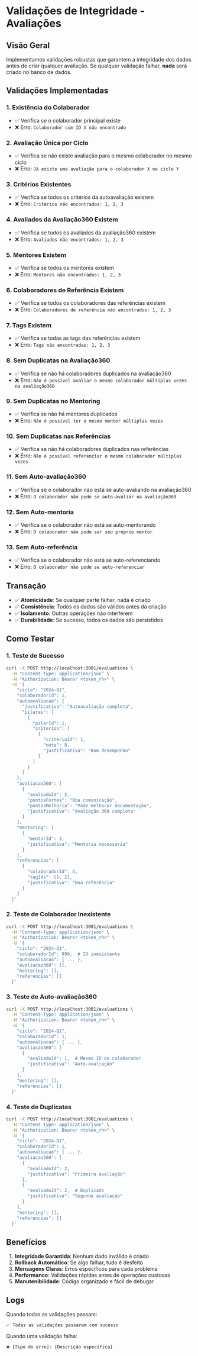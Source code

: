 # Validações de Integridade - Avaliações

## Visão Geral

Implementamos validações robustas que garantem a integridade dos dados antes de criar qualquer avaliação. Se qualquer validação falhar, **nada** será criado no banco de dados.

## Validações Implementadas

### 1. **Existência do Colaborador**

- ✅ Verifica se o colaborador principal existe
- ❌ Erro: `Colaborador com ID X não encontrado`

### 2. **Avaliação Única por Ciclo**

- ✅ Verifica se não existe avaliação para o mesmo colaborador no mesmo ciclo
- ❌ Erro: `Já existe uma avaliação para o colaborador X no ciclo Y`

### 3. **Critérios Existentes**

- ✅ Verifica se todos os critérios da autoavaliação existem
- ❌ Erro: `Critérios não encontrados: 1, 2, 3`

### 4. **Avaliados da Avaliação360 Existem**

- ✅ Verifica se todos os avaliados da avaliação360 existem
- ❌ Erro: `Avaliados não encontrados: 1, 2, 3`

### 5. **Mentores Existem**

- ✅ Verifica se todos os mentores existem
- ❌ Erro: `Mentores não encontrados: 1, 2, 3`

### 6. **Colaboradores de Referência Existem**

- ✅ Verifica se todos os colaboradores das referências existem
- ❌ Erro: `Colaboradores de referência não encontrados: 1, 2, 3`

### 7. **Tags Existem**

- ✅ Verifica se todas as tags das referências existem
- ❌ Erro: `Tags não encontradas: 1, 2, 3`

### 8. **Sem Duplicatas na Avaliação360**

- ✅ Verifica se não há colaboradores duplicados na avaliação360
- ❌ Erro: `Não é possível avaliar o mesmo colaborador múltiplas vezes na avaliação360`

### 9. **Sem Duplicatas no Mentoring**

- ✅ Verifica se não há mentores duplicados
- ❌ Erro: `Não é possível ter o mesmo mentor múltiplas vezes`

### 10. **Sem Duplicatas nas Referências**

- ✅ Verifica se não há colaboradores duplicados nas referências
- ❌ Erro: `Não é possível referenciar o mesmo colaborador múltiplas vezes`

### 11. **Sem Auto-avaliação360**

- ✅ Verifica se o colaborador não está se auto-avaliando na avaliação360
- ❌ Erro: `O colaborador não pode se auto-avaliar na avaliação360`

### 12. **Sem Auto-mentoria**

- ✅ Verifica se o colaborador não está se auto-mentorando
- ❌ Erro: `O colaborador não pode ser seu próprio mentor`

### 13. **Sem Auto-referência**

- ✅ Verifica se o colaborador não está se auto-referenciando
- ❌ Erro: `O colaborador não pode se auto-referenciar`

## Transação

- ✅ **Atomicidade**: Se qualquer parte falhar, nada é criado
- ✅ **Consistência**: Todos os dados são válidos antes da criação
- ✅ **Isolamento**: Outras operações não interferem
- ✅ **Durabilidade**: Se sucesso, todos os dados são persistidos

## Como Testar

### 1. **Teste de Sucesso**

```bash
curl -X POST http://localhost:3001/evaluations \
  -H "Content-Type: application/json" \
  -H "Authorization: Bearer <token_rh>" \
  -d '{
    "ciclo": "2024-Q1",
    "colaboradorId": 1,
    "autoavaliacao": {
      "justificativa": "Autoavaliação completa",
      "pilares": [
        {
          "pilarId": 1,
          "criterios": [
            {
              "criterioId": 1,
              "nota": 8,
              "justificativa": "Bom desempenho"
            }
          ]
        }
      ]
    },
    "avaliacao360": [
      {
        "avaliadoId": 2,
        "pontosFortes": "Boa comunicação",
        "pontosMelhoria": "Pode melhorar documentação",
        "justificativa": "Avaliação 360 completa"
      }
    ],
    "mentoring": [
      {
        "mentorId": 3,
        "justificativa": "Mentoria necessária"
      }
    ],
    "referencias": [
      {
        "colaboradorId": 4,
        "tagIds": [1, 2],
        "justificativa": "Boa referência"
      }
    ]
  }'
```

### 2. **Teste de Colaborador Inexistente**

```bash
curl -X POST http://localhost:3001/evaluations \
  -H "Content-Type: application/json" \
  -H "Authorization: Bearer <token_rh>" \
  -d '{
    "ciclo": "2024-Q1",
    "colaboradorId": 999,  # ID inexistente
    "autoavaliacao": { ... },
    "avaliacao360": [],
    "mentoring": [],
    "referencias": []
  }'
```

### 3. **Teste de Auto-avaliação360**

```bash
curl -X POST http://localhost:3001/evaluations \
  -H "Content-Type: application/json" \
  -H "Authorization: Bearer <token_rh>" \
  -d '{
    "ciclo": "2024-Q1",
    "colaboradorId": 1,
    "autoavaliacao": { ... },
    "avaliacao360": [
      {
        "avaliadoId": 1,  # Mesmo ID do colaborador
        "justificativa": "Auto-avaliação"
      }
    ],
    "mentoring": [],
    "referencias": []
  }'
```

### 4. **Teste de Duplicatas**

```bash
curl -X POST http://localhost:3001/evaluations \
  -H "Content-Type: application/json" \
  -H "Authorization: Bearer <token_rh>" \
  -d '{
    "ciclo": "2024-Q1",
    "colaboradorId": 1,
    "autoavaliacao": { ... },
    "avaliacao360": [
      {
        "avaliadoId": 2,
        "justificativa": "Primeira avaliação"
      },
      {
        "avaliadoId": 2,  # Duplicado
        "justificativa": "Segunda avaliação"
      }
    ],
    "mentoring": [],
    "referencias": []
  }'
```

## Benefícios

1. **Integridade Garantida**: Nenhum dado inválido é criado
2. **Rollback Automático**: Se algo falhar, tudo é desfeito
3. **Mensagens Claras**: Erros específicos para cada problema
4. **Performance**: Validações rápidas antes de operações custosas
5. **Manutenibilidade**: Código organizado e fácil de debugar

## Logs

Quando todas as validações passam:

```
✅ Todas as validações passaram com sucesso
```

Quando uma validação falha:

```
❌ [Tipo do erro]: [Descrição específica]
```
